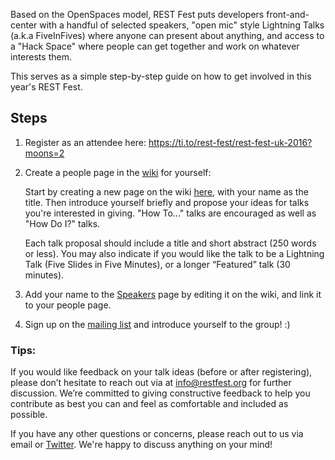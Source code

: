 Based on the OpenSpaces model, REST Fest puts developers front-and-center with a handful of selected speakers, "open mic" style Lightning Talks (a.k.a FiveInFives) where anyone can present about anything, and access to a "Hack Space" where people can get together and work on whatever interests them.

This serves as a simple step-by-step guide on how to get involved in this year's REST Fest.

## Steps

1. Register as an attendee here: https://ti.to/rest-fest/rest-fest-uk-2016?moons=2

2. Create a people page in the [wiki](https://github.com/RESTFest/2017-Edinburgh) for yourself: 

   Start by creating a new page on the wiki [here](https://github.com/RESTFest/2017-Edinburgh/wiki/_new), with your name as the title. Then introduce yourself briefly and propose your ideas for talks you're interested in giving. "How To..." talks are encouraged as well as "How Do I?" talks. 

   Each talk proposal should include a title and short abstract (250 words or less). You may also indicate if you would like the talk to be a Lightning Talk  (Five Slides in Five Minutes), or a longer “Featured” talk (30 minutes).

3. Add your name to the [Speakers](https://github.com/RESTFest/2017-Edinburgh/wiki/Speakers) page by editing it on the wiki, and link it to your people page.

4. Sign up on the [mailing list](https://groups.google.com/forum/?fromgroups#!forum/rest-fest) and introduce yourself to the group! :)

### Tips: 

If you would like feedback on your talk ideas (before or after registering), please don’t hesitate to reach out via at info@restfest.org for further discussion. We’re committed to giving constructive feedback to help you contribute as best you can and feel as comfortable and included as possible. 

If you have any other questions or concerns, please reach out to us via email or [Twitter](https://twitter.com/restfest). We're happy to discuss anything on your mind!